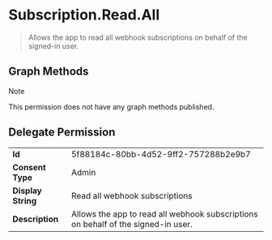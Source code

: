 # Subscription.Read.All

> Allows the app to read all webhook subscriptions on behalf of the signed-in user.
## Graph Methods

> [!NOTE]
> This permission does not have any graph methods published.

## Delegate Permission
|||
|-|-|
|**Id**|5f88184c-80bb-4d52-9ff2-757288b2e9b7|
|**Consent Type**|Admin|
|**Display String**|Read all webhook subscriptions |
|**Description**|Allows the app to read all webhook subscriptions on behalf of the signed-in user.|
